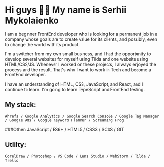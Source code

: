 # Hi guys 👋🏻 My name is Serhii Mykolaienko
I am a beginner FrontEnd developer who is looking for a permanent job in a company whose goals are to create value for its clients, and possibly, even to change the world with its product. 

I'm a switcher from my own small business, and I had the opportunity to develop several websites for myself using Tilda and one website using HTML/CSS/JS. 
Whenever I worked on these projects, I always enjoyed the process and the result. That's why I want to work in Tech and become a FrontEnd developer.

I have an understanding of HTML, CSS, JavaScript, and React, and I continue to learn. I'm going to learn TypeScript and FrontEnd testing.

## My stack:
    Ahrefs / Google Analytics / Google Search Console / Google Tag Manager / Google Ads / Google Keyword Planner / Screaming Frog

###Other:
    JavaScript / ES6+ / HTML5 / CSS3 / SCSS / GIT

## Utility:
    CorelDraw / Photoshop / VS Code / Lens Studio / WebStorm / Tilda / Trello
